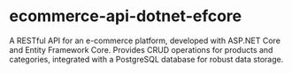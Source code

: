 # ecommerce-api-dotnet-efcore
A RESTful API for an e-commerce platform, developed with ASP.NET Core and Entity Framework Core. Provides CRUD operations for products and categories, integrated with a PostgreSQL database for robust data storage.
